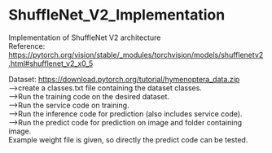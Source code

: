 # ShuffleNet_V2_Implementation
Implementation of ShuffleNet V2 architecture</br>
Reference: https://pytorch.org/vision/stable/_modules/torchvision/models/shufflenetv2.html#shufflenet_v2_x0_5 </br>

Dataset: https://download.pytorch.org/tutorial/hymenoptera_data.zip</br>
-->create a classes.txt file containing the dataset classes.</br>
-->Run the training code on the desired dataset.</br>
-->Run the service code on training.</br>
-->Run the inference code for prediction (also includes service code).</br>
-->Run the predict code for prediction on image and folder containing image.</br>
Example weight file is given, so directly the predict code can be tested.</br>
